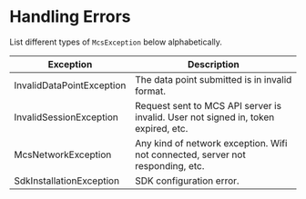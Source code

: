 # Handling Errors

List different types of  `McsException` below alphabetically.

| Exception                 | Description               | 
| ------------------------- | ------------------------- |
| InvalidDataPointException | The data point submitted is in invalid format. | 
| InvalidSessionException   | Request sent to MCS API server is invalid. User not signed in, token expired, etc. | 
| McsNetworkException       | Any kind of network exception. Wifi not connected, server not responding, etc. | 
| SdkInstallationException | SDK configuration error. |
